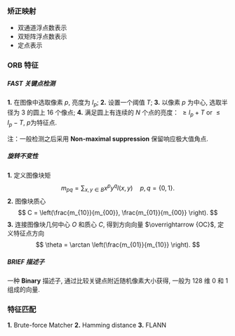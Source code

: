 ### 矫正映射
* 双通道浮点数表示
* 双矩阵浮点数表示
* 定点表示

### ORB 特征

##### FAST 关键点检测
**1.** 在图像中选取像素 $p$, 亮度为 $I_p$;
**2.** 设置一个阈值 $T$;
**3.** 以像素 $p$ 为中心, 选取半径为 $3$ 的圆上 $16$ 个像点;
**4.** 满足圆上有连续的 $N$ 个点的亮度： $\ge I_p+T$ or $\le I_p-T$, $p$为特征点.

注：一般检测之后采用 **Non-maximal suppression** 保留响应极大值角点.

##### 旋转不变性
**1.** 定义图像块矩
$$
m_{pq} = \sum _{x,y \in B}x^py^qI(x,y) \quad p,q=\{0,1\}.
$$
**2.** 图像块质心
$$
C = \left(\frac{m_{10}}{m_{00}}, 
\frac{m_{01}}{m_{00}} \right).
$$
**3.** 连接图像块几何中心 $O$ 和质心 $C$, 得到方向向量 $\overrightarrow {OC}$, 定义特征点方向
$$
\theta = \arctan \left(\frac{m_{01}}{m_{10}} \right).
$$

##### BRIEF 描述子
一种 **Binary** 描述子, 通过比较关键点附近随机像素大小获得, 一般为 $128$ 维 $0$ 和 $1$ 组成的向量.

### 特征匹配
**1.** Brute-force Matcher
**2.** Hamming distance
**3.** FLANN